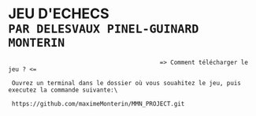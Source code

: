 **JEU D'ECHECS**\
 ```PAR DELESVAUX PINEL-GUINARD MONTERIN```
 =

```
                                           => Comment télécharger le jeu ? <=
```
```
 Ouvrez un terminal dans le dossier où vous souahitez le jeu, puis executez la commande suivante:\
 
 https://github.com/maximeMonterin/MMN_PROJECT.git
 ```

